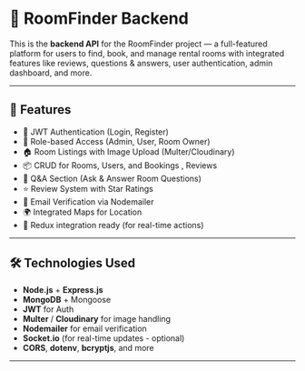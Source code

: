 # 🏡 RoomFinder Backend

This is the **backend API** for the RoomFinder project — a full-featured platform for users to find, book, and manage rental rooms with integrated features like reviews, questions & answers, user authentication, admin dashboard, and more.

---

## 🚀 Features

- 🔐 JWT Authentication (Login, Register)
- 🧾 Role-based Access (Admin, User, Room Owner)
- 🏠 Room Listings with Image Upload (Multer/Cloudinary)
- 📦 CRUD for Rooms, Users, and Bookings , Reviews
- 💬 Q&A Section (Ask & Answer Room Questions)
- ⭐ Review System with Star Ratings
- 📩 Email Verification via Nodemailer
- 🌍 Integrated Maps for Location
- 🧠 Redux integration ready (for real-time actions)

---

## 🛠️ Technologies Used

- **Node.js** + **Express.js**
- **MongoDB** + Mongoose
- **JWT** for Auth
- **Multer** / **Cloudinary** for image handling
- **Nodemailer** for email verification
- **Socket.io** (for real-time updates - optional)
- **CORS**, **dotenv**, **bcryptjs**, and more

---


